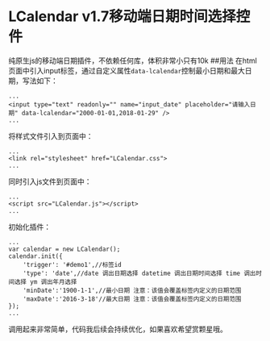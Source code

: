 LCalendar v1.7移动端日期时间选择控件
==========
纯原生js的移动端日期插件，不依赖任何库，体积非常小只有10k
##用法
在html页面中引入input标签，通过自定义属性`data-lcalendar`控制最小日期和最大日期，写法如下：
```
...
<input type="text" readonly="" name="input_date" placeholder="请输入日期" data-lcalendar="2000-01-01,2018-01-29" />
...
```
将样式文件引入到页面中：
```
...
<link rel="stylesheet" href="LCalendar.css">
...
```
同时引入js文件到页面中：
```
...
<script src="LCalendar.js"></script>
...
```
初始化插件：
```
...
var calendar = new LCalendar();
calendar.init({
    'trigger': '#demo1',//标签id
    'type': 'date',//date 调出日期选择 datetime 调出日期时间选择 time 调出时间选择 ym 调出年月选择
    'minDate':'1900-1-1',//最小日期 注意：该值会覆盖标签内定义的日期范围
    'maxDate':'2016-3-18'//最大日期 注意：该值会覆盖标签内定义的日期范围
});
...
```
调用起来非常简单，代码我后续会持续优化，如果喜欢希望赏颗星哦。
